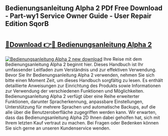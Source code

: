 ## Bedienungsanleitung Alpha 2 PDf Free Download - Part-wy1 Service Owner Guide - User Repair Edition SqorB

# <h2><a href="http://df0hkh.blite.top/?on=Bedienungsanleitung+Alpha+2">🔗Download 👉🔴 Bedienungsanleitung Alpha 2</a></h2>

[![Bedienungsanleitung Alpha 2 new download](https://i.imgur.com/lujVjoI.png)](http://df0hkh.blite.top/?on=Bedienungsanleitung+Alpha+2)
Ihre Reise mit dem Bedienungsanleitung Alpha 2 beginnt hier. Dieses Handbuch ist Ihr umfassender Leitfaden zum Verständnis und zur effektiven Verwendung. Bevor Sie Ihr Bedienungsanleitung Alpha 2 verwenden, nehmen Sie sich bitte einen Moment Zeit, um dieses Handbuch sorgfältig zu lesen. Es enthält detaillierte Anweisungen zur Einrichtung des Produkts sowie Informationen zur Verwendung der verschiedenen Funktionen und Möglichkeiten. Bedienungsanleitung Alpha 2 verfügt über eine Reihe erweiterter Funktionen, darunter Spracherkennung, anpassbare Einstellungen, Unterstützung für mehrere Sprachen und automatische Backups, auf die alle über die Benutzeroberfläche zugegriffen werden kann. Wir erwarten, dass das Bedienungsanleitung Alpha 2D Ihnen dabei geholfen hat, sich mit Ihrem letzten Kauf vertraut zu machen. Bei Fragen oder Bedenken können Sie sich gerne an unseren Kundenservice wenden.
